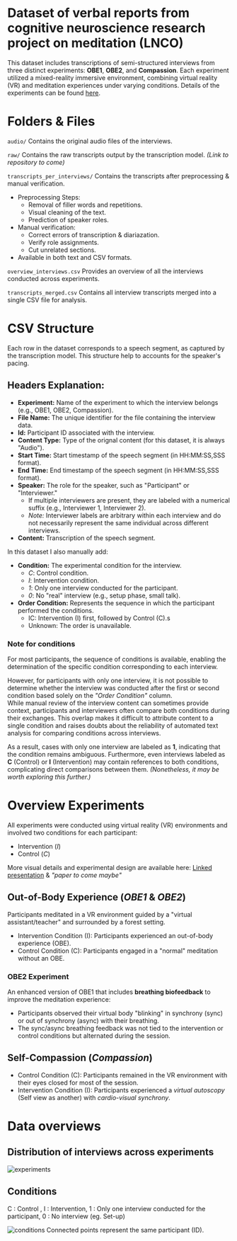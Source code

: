 # Dataset of verbal reports from cognitive neuroscience research project on meditation (LNCO)

This dataset includes transcriptions of semi-structured interviews from three distinct experiments: **OBE1**, **OBE2**, and **Compassion**. Each experiment utilized a mixed-reality immersive environment, combining virtual reality (VR) and meditation experiences under varying conditions. Details of the experiments can be found [here](#overview-experiments).

# Folders & Files

`audio/` 
Contains the original audio files of the interviews.

`raw/` 
Contains the raw transcripts output by the transcription model.
*(Link to repository to come)*

`transcripts_per_interviews/` 
Contains the transcripts after preprocessing & manual verification.
- Preprocessing Steps:
    - Removal of filler words and repetitions.
    - Visual cleaning of the text.
    - Prediction of speaker roles.
- Manual verification:
    - Correct errors of transcription & diariazation.
    - Verify role assignments.
    - Cut unrelated sections.
- Available in both text and CSV formats.

`overview_interviews.csv` 
Provides an overview of all the interviews conducted across experiments.

`transcripts_merged.csv` 
Contains all interview transcripts merged into a single CSV file for analysis.

# CSV Structure

Each row in the dataset corresponds to a speech segment, as captured by the transcription model. This structure help to accounts for the speaker's pacing.

## Headers Explanation:

- **Experiment:** Name of the experiment to which the interview belongs (e.g., OBE1, OBE2, Compassion).
- **File Name:** The unique identifier for the file containing the interview data.
- **Id:** Participant ID associated with the interview.
- **Content Type:** Type of the orignal content (for this dataset, it is always "Audio").
- **Start Time:** Start timestamp of the speech segment (in HH:MM:SS,SSS format).
- **End Time:** End timestamp of the speech segment (in HH:MM:SS,SSS format).
- **Speaker:** The role for the speaker, such as "Participant" or "Interviewer."  
    - If multiple interviewers are present, they are labeled with a numerical suffix (e.g., Interviewer 1, Interviewer 2).
    - *Note:* Interviewer labels are arbitrary within each interview and do not necessarily represent the same individual across different interviews.
- **Content:** Transcription of the speech segment.

In this dataset I also manually add:
- **Condition:** The experimental condition for the interview.
    - *C*: Control condition.
    - *I*: Intervention condition.
    - *1*: Only one interview conducted for the participant.
    - *0*: No "real" interview (e.g., setup phase, small talk).
- **Order Condition:** Represents the sequence in which the participant performed the conditions.
    - IC: Intervention (I) first, followed by Control (C).s
    - Unknown: The order is unavailable.

### Note for conditions

For most participants, the sequence of conditions is available, enabling the determination of the specific condition corresponding to each interview.

However, for participants with only one interview, it is not possible to determine whether the interview was conducted after the first or second condition based solely on the *"Order Condition"* column.  
While manual review of the interview content can sometimes provide context, participants and interviewers often compare both conditions during their exchanges. This overlap makes it difficult to attribute content to a single condition and raises doubts about the reliability of automated text analysis for comparing conditions across interviews.

As a result, cases with only one interview are labeled as **1**, indicating that the condition remains ambiguous. Furthermore, even interviews labeled as **C** (Control) or **I** (Intervention) may contain references to both conditions, complicating direct comparisons between them. *(Nonetheless, it may be worth exploring this further.)*


# Overview Experiments

All experiments were conducted using virtual reality (VR) environments and involved two conditions for each participant:
- Intervention (*I*)
- Control (*C*)

More visual details and experimental design are available here: [Linked presentation](https://docs.google.com/presentation/d/1ODSBcryrDgOaYXnXrpVGVIpXwxi28-_G/edit?usp=sharing&ouid=102524386561627991544&rtpof=true&sd=true) & *"paper to come maybe"*

## Out-of-Body Experience (*OBE1* & *OBE2*)
Participants meditated in a VR environment guided by a "virtual assistant/teacher" and surrounded by a forest setting.

- Intervention Condition (I): Participants experienced an out-of-body experience (OBE).
- Control Condition (C): Participants engaged in a "normal" meditation without an OBE.

### OBE2 Experiment

An enhanced version of OBE1 that includes **breathing biofeedback** to improve the meditation experience:

- Participants observed their virtual body "blinking" in synchrony (sync) or out of synchrony (async) with their breathing.
- The sync/async breathing feedback was not tied to the intervention or control conditions but alternated during the session.

## Self-Compassion (*Compassion*)

- Control Condition (C): Participants remained in the VR environment with their eyes closed for most of the session.
- Intervention Condition (I): Participants experienced a *virtual autoscopy* (Self view as another) with *cardio-visual synchrony*.

# Data overviews

## Distribution of interviews across experiments

![experiments](./plots/interviews_by_participant.png)

## Conditions 
C : Control , I : Intervention, 1 : Only one interview conducted for the participant, 0 : No interview (eg. Set-up)

![conditions](./plots/stripplot_word_count_id.png)
Connected points represent the same participant (ID).
